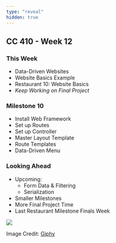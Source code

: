 ```yaml
---
type: "reveal"
hidden: true
---
```

<section>
	<h2>CC 410 - Week 12</h2>
</section>
<section>
	<h3>This Week</h3>
	<ul>
		<li>Data-Driven Websites</li>
		<li>Website Basics Example</li>
		<li>Restaurant 10: Website Basics</li>
		<li><i>Keep Working on Final Project</i></li>
	</ul>
</section>
<section>
	<h3>Milestone 10</h3>
	<ul>
		<li>Install Web Framework</li>
		<li>Set up Routes</li>
		<li>Set up Controller</li>
		<li>Master Layout Template</li>
		<li>Route Templates</li>
		<li>Data-Driven Menu</li>
	</ul>
</section>
<section>
	<h3>Looking Ahead</h3>
	<ul>
		<li>Upcoming: <ul>
			<li>Form Data & Filtering</li>
			<li>Serialization</li>
		</ul></li>
		<li>Smaller Milestones</li>
		<li>More Final Project Time</li>
		<li>Last Restaurant Milestone Finals Week</li>
	</ul>
</section>
<section>
	<img class="plain stretch" src="https://media.giphy.com/media/3o6nUZm2TxFXDUXM0U/giphy.gif">
	<p class="imagecredit">Image Credit: <a href="https://giphy.com/gifs/thenextstep-3o6nUZm2TxFXDUXM0U/media">Giphy</a></p>
</section>
